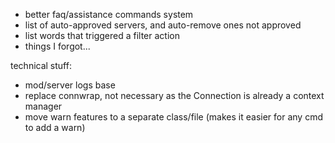 * better faq/assistance commands system
* list of auto-approved servers, and auto-remove ones not approved
* list words that triggered a filter action
* things I forgot...

technical stuff:
* mod/server logs base
* replace connwrap, not necessary as the Connection is already a context manager
* move warn features to a separate class/file (makes it easier for any cmd to add a warn)
